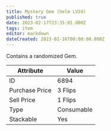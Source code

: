 ```yaml
---
title: Mystery Gem (helm LV24)
published: true
date: 2023-02-17T23:35:01.000Z
tags: item
editor: markdown
dateCreated: 2023-02-16T00:00:00.000Z
---
```


Contains a randomized Gem.

|Attribute|Value|
|-|-|
|ID|6894|
|Purchase Price|3 Flips|
|Sell Price|1 Flips|
|Type|Consumable|
|Stackable|Yes|

